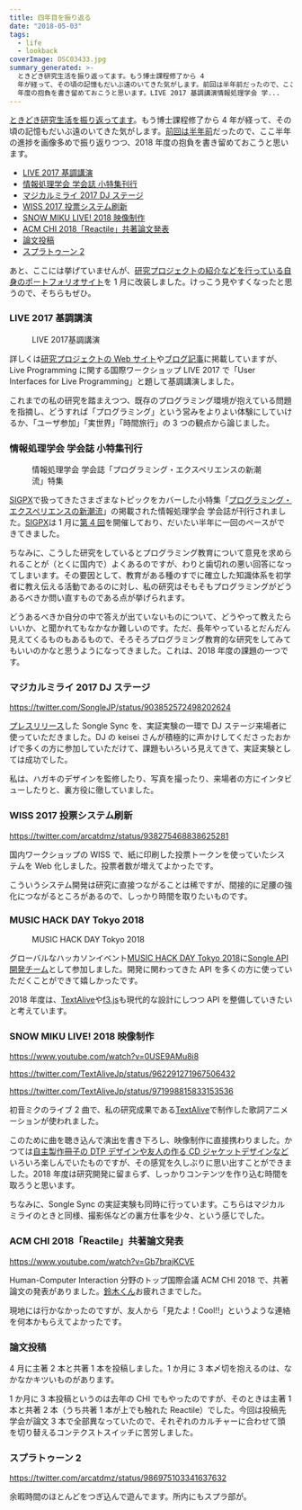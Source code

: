 ```yaml
---
title: 四年目を振り返る
date: "2018-05-03"
tags:
  - life
  - lookback
coverImage: DSC03433.jpg
summary_generated: >-
  ときどき研究生活を振り返ってます。もう博士課程修了から 4
  年が経って、その頃の記憶もだいぶ遠のいてきた気がします。前回は半年前だったので、ここ半年の進捗を画像多めで振り返りつつ、2018
  年度の抱負を書き留めておこうと思います。LIVE 2017 基調講演情報処理学会 学...
---
```


[ときどき研究生活を振り返ってます](http://junkato.jp/ja/blog/category/life/lookback/)。もう博士課程修了から 4 年が経って、その頃の記憶もだいぶ遠のいてきた気がします。[前回は半年前](/ja/posts/2017-08-18-yearly-review-2016)だったので、ここ半年の進捗を画像多めで振り返りつつ、2018 年度の抱負を書き留めておこうと思います。

- [LIVE 2017 基調講演](/ja/posts/2018-05-04-yearly-review-2017#live2017)
- [情報処理学会 学会誌 小特集刊行](/ja/posts/2018-05-04-yearly-review-2017#ipsj2017)
- [マジカルミライ 2017 DJ ステージ](/ja/posts/2018-05-04-yearly-review-2017#mm2017)
- [WISS 2017 投票システム刷新](/ja/posts/2018-05-04-yearly-review-2017#wiss2017)
- [SNOW MIKU LIVE! 2018 映像制作](/ja/posts/2018-05-04-yearly-review-2017#sm2018)
- [ACM CHI 2018「Reactile」共著論文発表](/ja/posts/2018-05-04-yearly-review-2017#reactile)
- [論文投稿](/ja/posts/2018-05-04-yearly-review-2017#papers)
- [スプラトゥーン 2](/ja/posts/2018-05-04-yearly-review-2017#splatoon2)

あと、ここには挙げていませんが、[研究プロジェクトの紹介などを行っている自身のポートフォリオサイト](https://junkato.jp/ja/)を 1 月に改装しました。けっこう見やすくなったと思うので、そちらもぜひ。

### LIVE 2017 基調講演

<figure className="center">
  <a href="/images/DSC03433.jpg"><img src="/images/DSC03433-1024x576.jpg" alt="" /></a>
  <figcaption>LIVE 2017基調講演</figcaption>
</figure>

詳しくは[研究プロジェクトの Web サイト](https://junkato.jp/ja/live-programming/)や[ブログ記事](/ja/posts/2017-10-08-live-programming)に掲載していますが、Live Programming に関する国際ワークショップ LIVE 2017 で「User Interfaces for Live Programming」と題して基調講演しました。

これまでの私の研究を踏まえつつ、既存のプログラミング環境が抱えている問題を指摘し、どうすれば「プログラミング」という営みをよりよい体験にしていけるか、「ユーザ参加」「実世界」「時間旅行」の 3 つの観点から論じました。

### 情報処理学会 学会誌 小特集刊行

<figure className="none"><a href="https://sigpx.org/ipsj2017/"><img src="/images/sigpx-ipsj2017-cover.jpg" alt="" /></a><figcaption>情報処理学会 学会誌「プログラミング・エクスペリエンスの新潮流」特集</figcaption></figure>

[SIGPX](https://sigpx.org/)で扱ってきたさまざまなトピックをカバーした小特集「[プログラミング・エクスペリエンスの新潮流](https://sigpx.org/ipsj2017)」の掲載された情報処理学会 学会誌が刊行されました。[SIGPX](https://sigpx.org/)は 1 月に[第 4 回](https://sigpx.org/4)を開催しており、だいたい半年に一回のペースができてきました。

ちなみに、こうした研究をしているとプログラミング教育について意見を求められることが（とくに国内で）よくあるのですが、わりと歯切れの悪い回答になってしまいます。その要因として、教育がある種のすでに確立した知識体系を初学者に教え伝える活動であるのに対し、私の研究はそもそもプログラミングがどうあるべきか問い直すものである点が挙げられます。

どうあるべきか自分の中で答えが出ていないものについて、どうやって教えたらいいか、と聞かれてもなかなか難しいのです。ただ、長年やっているとだんだん見えてくるものもあるもので、そろそろプログラミング教育的な研究をしてみてもいいのかなと思うようになってきました。これは、2018 年度の課題の一つです。

### マジカルミライ 2017 DJ ステージ

https://twitter.com/SongleJP/status/903852572498202624

[プレスリリース](http://www.aist.go.jp/aist_j/press_release/pr2017/pr20170802/pr20170802.html)した Songle Sync を、実証実験の一環で DJ ステージ来場者に使っていただきました。DJ の keisei さんが積極的に声かけしてくださったおかげで多くの方に参加していただけて、課題もいろいろ見えてきて、実証実験としては成功でした。

私は、ハガキのデザインを監修したり、写真を撮ったり、来場者の方にインタビューしたりと、裏方役に徹していました。

### WISS 2017 投票システム刷新

https://twitter.com/arcatdmz/status/938275468838625281

国内ワークショップの WISS で、紙に印刷した投票トークンを使っていたシステムを Web 化しました。投票者数が増えてよかったです。

こういうシステム開発は研究に直接つながることは稀ですが、間接的に足腰の強化につながるところがあるので、しっかり時間を取りたいものです。

### MUSIC HACK DAY Tokyo 2018

<figure className="center">
  <a href="https://twitter.com/arcatdmz/status/960140907260489728"><img src="/images/DSC00289-1024x512.jpg" alt="" /></a>
  <figcaption>MUSIC HACK DAY Tokyo 2018</figcaption>
</figure>

グローバルなハッカソンイベント[MUSIC HACK DAY Tokyo 2018](http://entertechlab.jp/mhd2018/)に[Songle API 開発チーム](http://hackathon.songle.jp/)として参加しました。開発に関わってきた API を多くの方に使っていただくことができて嬉しかったです。

2018 年度は、[TextAlive](https://junkato.jp/ja/textalive/)や[f3.js](https://junkato.jp/ja/f3js/)も現代的な設計にしつつ API を整備していきたいと考えています。

### SNOW MIKU LIVE! 2018 映像制作

https://www.youtube.com/watch?v=0USE9AMu8i8

https://twitter.com/TextAliveJp/status/962291271967506432

https://twitter.com/TextAliveJp/status/971998815833153536

初音ミクのライブ 2 曲で、私の研究成果である[TextAlive](https://junkato.jp/ja/textalive/)で制作した歌詞アニメーションが使われました。

このために曲を聴き込んで演出を書き下ろし、映像制作に直接携わりました。かつては[自主製作冊子の DTP デザインや友人の作る CD ジャケットデザインなど](https://junkato.jp/ja/design)いろいろ楽しんでいたものですが、その感覚を久しぶりに思い出すことができました。2018 年度は研究開発に留まらず、しっかりコンテンツを作り込む時間を取ろうと思います。

ちなみに、Songle Sync の実証実験も同時に行っています。こちらはマジカルミライのときと同様、撮影係などの裏方仕事を少々、という感じでした。

### ACM CHI 2018「Reactile」共著論文発表

https://www.youtube.com/watch?v=Gb7brajKCVE

Human-Computer Interaction 分野のトップ国際会議 ACM CHI 2018 で、共著論文の発表がありました。[鈴木くん](http://ryosuzuki.org/)お疲れさまでした。

現地には行かなかったのですが、友人から「見たよ！Cool!!」というような連絡を何本かもらえてよかったです。

### 論文投稿

4 月に主著 2 本と共著 1 本を投稿しました。1 か月に 3 本〆切を抱えるのは、なかなかキツいものがあります。

1 か月に 3 本投稿というのは去年の CHI でもやったのですが、そのときは主著 1 本と共著 2 本（うち共著 1 本が上でも触れた Reactile）でした。今回は投稿先学会が論文 3 本で全部異なっていたので、それぞれのカルチャーに合わせて頭を切り替えるコンテクストスイッチに苦労しました。

### スプラトゥーン 2

https://twitter.com/arcatdmz/status/986975103341637632

余暇時間のほとんどをつぎ込んで遊んでます。所内にもスプラ部が。
